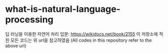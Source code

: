 # what-is-natural-language-processing
딥 러닝을 이용한 자연어 처리 입문: https://wikidocs.net/book/2155
이 저장소에 적힌 모든 코드는 위 url을 참고하였음
(All codes in this repository refer to the above url)

